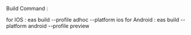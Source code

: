 Build Command : 

for IOS : eas build --profile adhoc --platform ios
for Android : eas build --platform android --profile preview